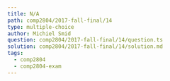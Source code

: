 ```yaml
---
title: N/A
path: comp2804/2017-fall-final/14
type: multiple-choice
author: Michiel Smid
question: comp2804/2017-fall-final/14/question.ts
solution: comp2804/2017-fall-final/14/solution.md
tags:
  - comp2804
  - comp2804-exam
---
```

